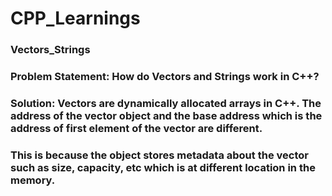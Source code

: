# CPP_Learnings

### Vectors_Strings

### Problem Statement: How do Vectors and Strings work in C++?

### Solution: Vectors are dynamically allocated arrays in C++. The address of the vector object and the base address which is the address of first element of the vector are different.
### This is because the object stores metadata about the vector such as size, capacity, etc which is at different location in the memory. 